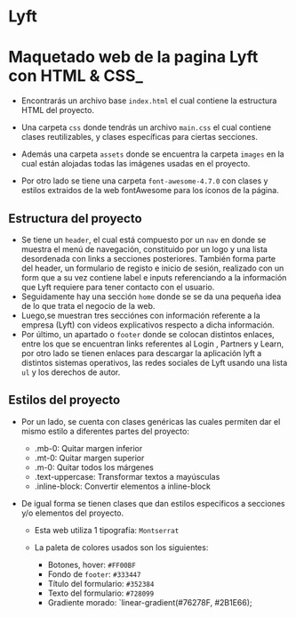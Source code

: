 # Lyft

# Maquetado web de la pagina Lyft con HTML & CSS_


- Encontrarás un archivo base `index.html` el cual contiene la estructura HTML del proyecto.

- Una carpeta `css` donde tendrás un archivo  `main.css` el cual contiene clases reutilizables, y clases específicas para ciertas secciones.

- Además una carpeta `assets` donde se encuentra la carpeta `images` en la cual están alojadas todas las imágenes usadas en el proyecto.

- Por otro lado se tiene una carpeta `font-awesome-4.7.0` con clases y estilos extraidos de la web fontAwesome para los íconos de la página.

## Estructura del proyecto
- Se tiene un `header`, el cual está compuesto por un `nav` en donde se muestra el menú de navegación, constituido por un logo y una lista desordenada con links a secciones posteriores. También forma parte del header, un formulario de registo e inicio de sesión, realizado con un form que a su vez contiene label e inputs referenciando a la información que Lyft requiere para tener contacto con el usuario.
- Seguidamente hay una sección `home` donde se se da una pequeña idea de lo que trata el negocio de la web.
- Luego,se muestran tres secciónes con información referente a la empresa (Lyft) con videos explicativos respecto a dicha información.
- Por último, un apartado o `footer` donde se colocan distintos enlaces, entre los que se encuentran links referentes al Login , Partners y Learn, por otro lado se tienen enlaces para descargar la aplicación lyft a distintos sistemas operativos, las redes sociales de Lyft usando una lista `ul`  y los derechos de autor.

## Estilos del proyecto
- Por un lado, se cuenta con clases genéricas las cuales permiten dar el mismo estilo a diferentes partes del proyecto: 
    - .mb-0: Quitar margen inferior
    - .mt-0: Quitar margen superior 
    - .m-0: Quitar todos los márgenes
    - .text-uppercase: Transformar textos a mayúsculas
    - .inline-block: Convertir elementos a inline-block

- De igual forma se tienen clases que dan estilos específicos a secciones y/o elementos del proyecto.

  * Esta web utiliza 1 tipografía: `Montserrat`

  * La paleta de colores usados son los siguientes: 
    - Botones, hover: `#FF00BF`
    - Fondo de `footer`: `#333447`
    - Título del formulario: `#352384`
    - Texto del formulario: `#728099`
    - Gradiente morado: `linear-gradient(#76278F, #2B1E66);